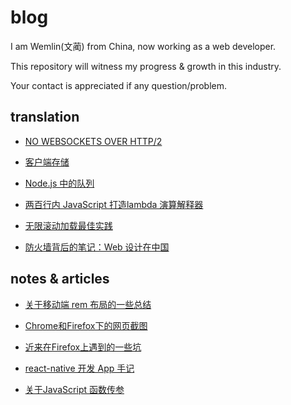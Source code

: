 # blog

I am Wemlin(文蔺) from China, now working as a web developer. 

This repository will witness my progress & growth in this industry.

Your contact is appreciated if any question/problem.


## translation 

- [NO WEBSOCKETS OVER HTTP/2](./translation/no-websockets-over-http2.md)

- [客户端存储](./translation/client-side-storage.md)

- [Node.js 中的队列](./translation/queues-in-node.js.md)

- [两百行内 JavaScript 打造lambda 演算解释器](./translation/writing-a-lambda-calculus-interpreter-in-javascript.md)

- [无限滚动加载最佳实践](./translation/infinite-scrolling-best-practices.md)

- [防火墙背后的笔记：Web 设计在中国](./translation/notes-from-behind-the-firewall-the-state-of-web-design-in-china.md)



## notes & articles

- [关于移动端 rem 布局的一些总结](./blog/about-rem-layout.md)

- [Chrome和Firefox下的网页截图](./blog/screen-shot-upload.md)

- [近来在Firefox上遇到的一些坑](./blog/problems-with-firefox.md)

- [react-native 开发 App 手记](./blog/app-with-react-native.md)

- [关于JavaScript 函数传参](./blog/javascript-argument.md)


